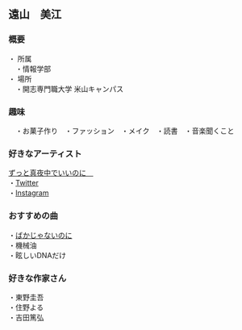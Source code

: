 ## 遠山　美江　

### 概要 <br>
・ 所属<br>
 　・情報学部<br>
・ 場所<br>
 　・開志専門職大学 米山キャンパス<br>
  
### 趣味
　・お菓子作り　・ファッション　・メイク　・読書　・音楽聞くこと

### 好きなアーティスト
[ずっと真夜中でいいのに　](https://zutomayo.net/)  <br>
    ・[Twitter](https://twitter.com/zutomayo?ref_src=twsrc%5Egoogle%7Ctwcamp%5Eserp%7Ctwgr%5Eauthor)<br>
    ・[Instagram](https://www.instagram.com/zutomayo/?hl=ja)<br>

### おすすめの曲

   ・[ばかじゃないのに](https://www.youtube.com/watch?v=YgmFIVOR1-I)<br>
   ・機械油<br>
   ・眩しいDNAだけ<br>
   
   
### 好きな作家さん
・東野圭吾<br>
 ・住野よる<br>
 ・吉田篤弘<br>


